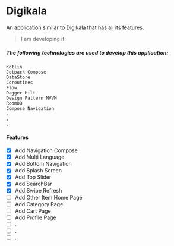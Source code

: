 # Digikala

An application similar to Digikala that has all its features.

> I am developing it

##### The following technologies are used to develop this application:
```
Kotlin
Jetpack Compose
DataStore
Coroutines
Flow
Dagger Hilt
Design Pattern MVVM
RoomDB
Compose Navigation
.
.
.
```

#### Features

- [x] Add Navigation Compose
- [x] Add Multi Language
- [x] Add Bottom Navigation
- [x] Add Splash Screen
- [x] Add Top Slider
- [x] Add SearchBar
- [x] Add Swipe Refresh
- [ ] Add Other Item Home Page
- [ ] Add Category Page
- [ ] Add Cart Page
- [ ] Add Profile Page
- [ ] .
- [ ] .
- [ ] .